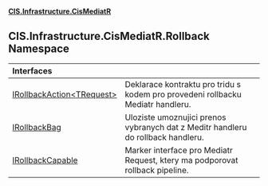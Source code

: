 #### [CIS.Infrastructure.CisMediatR](index.md 'index')

## CIS.Infrastructure.CisMediatR.Rollback Namespace

| Interfaces | |
| :--- | :--- |
| [IRollbackAction&lt;TRequest&gt;](CIS.Infrastructure.CisMediatR.Rollback.IRollbackAction_TRequest_.md 'CIS.Infrastructure.CisMediatR.Rollback.IRollbackAction<TRequest>') | Deklarace kontraktu pro tridu s kodem pro provedeni rollbacku Mediatr handleru. |
| [IRollbackBag](CIS.Infrastructure.CisMediatR.Rollback.IRollbackBag.md 'CIS.Infrastructure.CisMediatR.Rollback.IRollbackBag') | Uloziste umoznujici prenos vybranych dat z Meditr handleru do rollback handleru. |
| [IRollbackCapable](CIS.Infrastructure.CisMediatR.Rollback.IRollbackCapable.md 'CIS.Infrastructure.CisMediatR.Rollback.IRollbackCapable') | Marker interface pro Mediatr Request, ktery ma podporovat rollback pipeline. |
